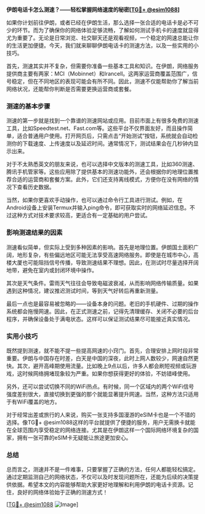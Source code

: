 **伊朗电话卡怎么测速？——轻松掌握网络速度的秘密[[TG💪+ @esim1088](https://t.me/s/esim1088)]**

如果你计划前往伊朗，或者已经在伊朗生活，那么选择一张合适的电话卡是必不可少的环节。而为了确保你的网络体验足够流畅，了解如何测试手机卡的速度就显得尤为重要了。无论是日常浏览、社交聊天还是观看视频，一个稳定的网速总能让你的生活更加便捷。今天，我们就来聊聊伊朗电话卡的测速方法，以及一些实用的小技巧。

首先，测速其实并不复杂，但需要你准备一些基本工具和知识。在伊朗，网络服务提供商主要有两家：MCI（Mobinnet）和Irancell。这两家运营商覆盖范围广，信号稳定，但在不同地区的表现可能会有所不同。因此，测速不仅能帮助你了解当前网络状况，还能帮你判断是否需要更换运营商或套餐。

### 测速的基本步骤

测速的第一步就是找到一个靠谱的测速网站或应用。目前市面上有很多免费的测速工具，比如Speedtest.net、Fast.com等。这些平台不仅界面友好，而且操作简单，适合普通用户使用。打开网页后，只需点击“开始测试”按钮，系统就会自动检测你的下载速度、上传速度以及延迟时间。通常情况下，测试结果会在几秒钟内显示出来。

对于不太熟悉英文的朋友来说，也可以选择中文版本的测速工具，比如360测速、腾讯手机管家等。这些应用除了提供基本的测速功能外，还会根据你的地理位置推荐合适的运营商和套餐方案。此外，它们还支持离线模式，方便你在没有网络的情况下查看历史数据。

当然，如果你更喜欢手动操作，也可以通过命令行工具进行测试。例如，在Android设备上安装Termux并输入ping命令，即可获取实时的网络延迟信息。不过这种方式对技术要求较高，更适合有一定基础的用户尝试。

### 影响测速结果的因素

测速看似简单，但实际上受到多种因素的影响。首先是地理位置。伊朗国土面积广阔，地形复杂，有些偏远地区可能无法享受高速网络服务。即使是在城市中心，高楼大厦也可能阻挡信号传播，导致测速结果不理想。因此，在测试时尽量选择开阔地带，避免在室内或封闭环境中操作。

其次是天气条件。雷雨天气往往会导致电磁波衰减，从而影响网络传输质量。如果遇到这种情况，建议推迟测试时间，等到天气好转后再重新测量。

最后一点也是最容易被忽略的——设备本身的问题。老旧的手机硬件、过期的操作系统都会拖慢网速。因此，在正式测速之前，记得先清理缓存、关闭不必要的后台程序，并确保设备处于满电状态。这样可以保证测试结果尽可能接近真实情况。

### 实用小技巧

既然提到测速，就不能不提一些提高网速的小窍门。首先，合理安排上网时段非常重要。伊朗与中国存在时差，白天是中国的深夜，此时上网人数较少，网速自然更快。其次，避开高峰期使用流量。比如晚上9点以后，许多人都会刷短视频或玩游戏，这时候网络拥堵现象较为严重。如果你想获得更好的体验，不妨错峰使用。

另外，还可以尝试切换不同的WiFi热点。有时候，同一个区域内的两个WiFi信号强度差别很大，直接切换到更强的那个就能显著提升网速。当然，这种方法只适用于有WiFi覆盖的地方。

对于经常出差或旅行的人来说，购买一张支持多国漫游的eSIM卡也是一个不错的选择。像TG💪+ @esim1088这样的平台就提供了便捷的服务，用户无需换卡就能在全球范围内享受稳定的网络连接。尤其是在伊朗这样一个国际网络环境复杂的国家，拥有一张可靠的eSIM卡无疑能让旅途更加安心。

### 总结

总而言之，测速并不是一件难事，只要掌握了正确的方法，任何人都能轻松搞定。通过定期监测自己的网络状态，不仅可以及时发现问题所在，还能为后续的决策提供依据。希望本文的内容能够帮助大家更好地理解和利用伊朗的电话卡资源。记住，良好的网络体验始于正确的测速方式！

[[TG💪+ @esim1088](https://t.me/s/esim1088) ![Image](https://i.postimg.cc/4NQfJmqS/Snipaste-2025-05-13-00-14-12.png)]